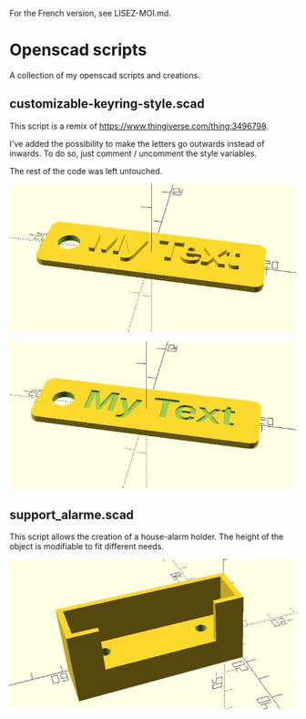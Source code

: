 For the French version, see LISEZ-MOI.md.

# Openscad scripts

A collection of my openscad scripts and creations.

## customizable-keyring-style.scad

This script is a remix of https://www.thingiverse.com/thing:3496798.

I've added the possibility to make the letters go outwards instead of inwards. To do so, just comment / uncomment the style variables.

The rest of the code was left untouched.

![Keyring with text going outwards](/img/keychain_out.jpg)

![Keyring with text going inwards](/img/keychain_in.jpg)

## support_alarme.scad

This script allows the creation of a house-alarm holder. The height of the object is modifiable to fit different needs.

![House-alarm holder rendering](/img/support_alarme.jpg)
